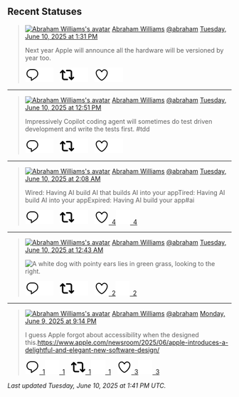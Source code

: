 ## Recent Statuses

> <a href="https://indieweb.social/@abraham"><img alt="Abraham Williams's avatar" src="https://cdn.masto.host/indiewebsocial/accounts/avatars/109/292/540/382/343/163/original/d00f2e03ce9c85b1.jpg" height="24" width="24" ></a> [Abraham Williams](https://indieweb.social/@abraham) [@abraham](https://indieweb.social/@abraham) [Tuesday, June 10, 2025 at 1:31 PM](https://indieweb.social/@abraham/114659314789906378)
>
> Next year Apple will announce all the hardware will be versioned by year too.
>
> [![Reply](./images/reply_light.svg#gh-light-mode-only "Reply")](https://indieweb.social/@abraham/114659314789906378#gh-light-mode-only)[![Reply](./images/reply.svg#gh-dark-mode-only "Reply")](https://indieweb.social/@abraham/114659314789906378#gh-dark-mode-only)&emsp;[![Boost](./images/retweet_light.svg#gh-light-mode-only "Boost")](https://indieweb.social/@abraham/114659314789906378#gh-light-mode-only)[![Boost](./images/retweet.svg#gh-dark-mode-only "Boost")](https://indieweb.social/@abraham/114659314789906378#gh-dark-mode-only)&emsp;[![Favorite](./images/like_light.svg#gh-light-mode-only "Favorite")](https://indieweb.social/@abraham/114659314789906378#gh-light-mode-only)[![Favorite](./images/like.svg#gh-dark-mode-only "Favorite")](https://indieweb.social/@abraham/114659314789906378#gh-dark-mode-only)


---

> <a href="https://indieweb.social/@abraham"><img alt="Abraham Williams's avatar" src="https://cdn.masto.host/indiewebsocial/accounts/avatars/109/292/540/382/343/163/original/d00f2e03ce9c85b1.jpg" height="24" width="24" ></a> [Abraham Williams](https://indieweb.social/@abraham) [@abraham](https://indieweb.social/@abraham) [Tuesday, June 10, 2025 at 12:51 PM](https://indieweb.social/@abraham/114659156344877841)
>
> Impressively Copilot coding agent will sometimes do test driven development and write the tests first. #tdd
>
> [![Reply](./images/reply_light.svg#gh-light-mode-only "Reply")](https://indieweb.social/@abraham/114659156344877841#gh-light-mode-only)[![Reply](./images/reply.svg#gh-dark-mode-only "Reply")](https://indieweb.social/@abraham/114659156344877841#gh-dark-mode-only)&emsp;[![Boost](./images/retweet_light.svg#gh-light-mode-only "Boost")](https://indieweb.social/@abraham/114659156344877841#gh-light-mode-only)[![Boost](./images/retweet.svg#gh-dark-mode-only "Boost")](https://indieweb.social/@abraham/114659156344877841#gh-dark-mode-only)&emsp;[![Favorite](./images/like_light.svg#gh-light-mode-only "Favorite")](https://indieweb.social/@abraham/114659156344877841#gh-light-mode-only)[![Favorite](./images/like.svg#gh-dark-mode-only "Favorite")](https://indieweb.social/@abraham/114659156344877841#gh-dark-mode-only)


---

> <a href="https://indieweb.social/@abraham"><img alt="Abraham Williams's avatar" src="https://cdn.masto.host/indiewebsocial/accounts/avatars/109/292/540/382/343/163/original/d00f2e03ce9c85b1.jpg" height="24" width="24" ></a> [Abraham Williams](https://indieweb.social/@abraham) [@abraham](https://indieweb.social/@abraham) [Tuesday, June 10, 2025 at 2:08 AM](https://indieweb.social/@abraham/114656626826030775)
>
> Wired: Having AI build AI that builds AI into your appTired: Having AI build AI into your appExpired: Having AI build your app#ai
>
> [![Reply](./images/reply_light.svg#gh-light-mode-only "Reply")](https://indieweb.social/@abraham/114656626826030775#gh-light-mode-only)[![Reply](./images/reply.svg#gh-dark-mode-only "Reply")](https://indieweb.social/@abraham/114656626826030775#gh-dark-mode-only)&emsp;[![Boost](./images/retweet_light.svg#gh-light-mode-only "Boost")](https://indieweb.social/@abraham/114656626826030775#gh-light-mode-only)[![Boost](./images/retweet.svg#gh-dark-mode-only "Boost")](https://indieweb.social/@abraham/114656626826030775#gh-dark-mode-only)&emsp;[![Favorite](./images/like_light.svg#gh-light-mode-only "Favorite")&ensp;4](https://indieweb.social/@abraham/114656626826030775#gh-light-mode-only)[![Favorite](./images/like.svg#gh-dark-mode-only "Favorite")&ensp;4](https://indieweb.social/@abraham/114656626826030775#gh-dark-mode-only)


---

> <a href="https://indieweb.social/@abraham"><img alt="Abraham Williams's avatar" src="https://cdn.masto.host/indiewebsocial/accounts/avatars/109/292/540/382/343/163/original/d00f2e03ce9c85b1.jpg" height="24" width="24" ></a> [Abraham Williams](https://indieweb.social/@abraham) [@abraham](https://indieweb.social/@abraham) [Tuesday, June 10, 2025 at 12:43 AM](https://indieweb.social/@abraham/114656295439035887)
>
> 
>
> ![A white dog with pointy ears lies in green grass, looking to the right.](https://cdn.masto.host/indiewebsocial/media_attachments/files/114/656/295/294/390/010/original/bd7909d797655aed.jpg)
>
> [![Reply](./images/reply_light.svg#gh-light-mode-only "Reply")](https://indieweb.social/@abraham/114656295439035887#gh-light-mode-only)[![Reply](./images/reply.svg#gh-dark-mode-only "Reply")](https://indieweb.social/@abraham/114656295439035887#gh-dark-mode-only)&emsp;[![Boost](./images/retweet_light.svg#gh-light-mode-only "Boost")](https://indieweb.social/@abraham/114656295439035887#gh-light-mode-only)[![Boost](./images/retweet.svg#gh-dark-mode-only "Boost")](https://indieweb.social/@abraham/114656295439035887#gh-dark-mode-only)&emsp;[![Favorite](./images/like_light.svg#gh-light-mode-only "Favorite")&ensp;2](https://indieweb.social/@abraham/114656295439035887#gh-light-mode-only)[![Favorite](./images/like.svg#gh-dark-mode-only "Favorite")&ensp;2](https://indieweb.social/@abraham/114656295439035887#gh-dark-mode-only)


---

> <a href="https://indieweb.social/@abraham"><img alt="Abraham Williams's avatar" src="https://cdn.masto.host/indiewebsocial/accounts/avatars/109/292/540/382/343/163/original/d00f2e03ce9c85b1.jpg" height="24" width="24" ></a> [Abraham Williams](https://indieweb.social/@abraham) [@abraham](https://indieweb.social/@abraham) [Monday, June 9, 2025 at 9:14 PM](https://indieweb.social/@abraham/114655470885525169)
>
> I guess Apple forgot about accessibility when the designed this.https://www.apple.com/newsroom/2025/06/apple-introduces-a-delightful-and-elegant-new-software-design/
>
> [![Reply](./images/reply_light.svg#gh-light-mode-only "Reply")&ensp;1](https://indieweb.social/@abraham/114655470885525169#gh-light-mode-only)[![Reply](./images/reply.svg#gh-dark-mode-only "Reply")&ensp;1](https://indieweb.social/@abraham/114655470885525169#gh-dark-mode-only)&emsp;[![Boost](./images/retweet_light.svg#gh-light-mode-only "Boost")&ensp;1](https://indieweb.social/@abraham/114655470885525169#gh-light-mode-only)[![Boost](./images/retweet.svg#gh-dark-mode-only "Boost")&ensp;1](https://indieweb.social/@abraham/114655470885525169#gh-dark-mode-only)&emsp;[![Favorite](./images/like_light.svg#gh-light-mode-only "Favorite")&ensp;3](https://indieweb.social/@abraham/114655470885525169#gh-light-mode-only)[![Favorite](./images/like.svg#gh-dark-mode-only "Favorite")&ensp;3](https://indieweb.social/@abraham/114655470885525169#gh-dark-mode-only)


_Last updated Tuesday, June 10, 2025 at 1:41 PM UTC._
